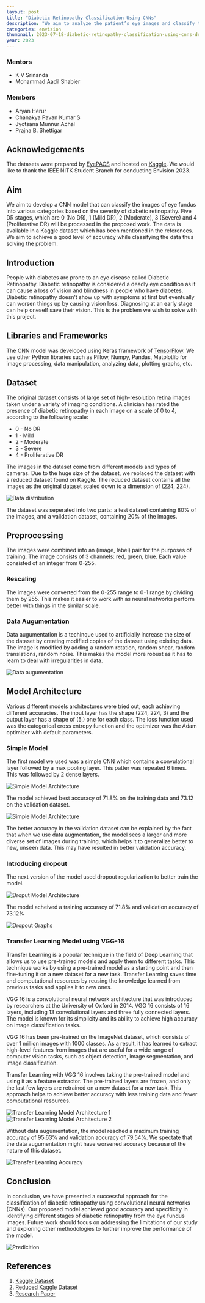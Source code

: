 ```yaml
---
layout: post
title: "Diabetic Retinopathy Classification Using CNNs"
description: "We aim to analyze the patient’s eye images and classify them based on the stage of Diabetic Retinopathy with the help of Convolutional Neural Networks"
categories: envision
thumbnail: 2023-07-18-diabetic-retinopathy-classification-using-cnns-dr.jpeg
year: 2023
---
```


### Mentors

- K V Srinanda
- Mohammad Aadil Shabier

### Members

- Aryan Herur
- Chanakya Pavan Kumar S
- Jyotsana Munnur Achal
- Prajna B. Shettigar

## Acknowledgements

The datasets were prepared by [EyePACS](http://eyepacs.com/) and hosted on [Kaggle](https://www.kaggle.com/). We would like to thank the IEEE NITK Student Branch for conducting Envision 2023.

## Aim

We aim to develop a CNN model that can classify the images of eye fundus into various categories based on the severity of diabetic retinopathy. Five DR stages, which are 0 (No DR), 1 (Mild DR), 2 (Moderate), 3 (Severe) and 4 (Proliferative DR) will be processed in the proposed work. The data is available in a Kaggle dataset which has been mentioned in the references. We aim to achieve a good level of accuracy while classifying the data thus solving the problem.

## Introduction

People with diabetes are prone to an eye disease called Diabetic Retinopathy. Diabetic retinopathy is considered a deadly eye condition as it can cause a loss of vision and blindness in people who have diabetes. Diabetic retinopathy doesn’t show up with symptoms at first but eventually can worsen things up by causing vision loss. Diagnosing at an early stage can help oneself save their vision. This is the problem we wish to solve with this project.

## Libraries and Frameworks

The CNN model was developed using Keras framework of [TensorFlow](https://www.tensorflow.org). We use other Python libraries such as Pillow, Numpy, Pandas, Matplotlib for image processing, data manipulation, analyzing data, plotting graphs, etc.

## Dataset

The original dataset consists of large set of high-resolution retina images taken under a variety of imaging conditions.
A clinician has rated the presence of diabetic retinopathy in each image on a scale of 0 to 4, according to the following scale:

- 0 - No DR
- 1 - Mild
- 2 - Moderate
- 3 - Severe
- 4 - Proliferative DR

The images in the dataset come from different models and types of cameras. Due to the huge size of the dataset, we replaced the dataset with a reduced dataset found on Kaggle. The reduced dataset contains all the images as the original dataset scaled down to a dimension of (224, 224).

![Data distribution](/virtual-expo/assets/img/envision/intersig/diabetic-retinopathy-classification-using-cnns/dr_value_counts.png)

The dataset was seperated into two parts: a test dataset containing 80% of the images, and a validation dataset, containing 20% of the images.

## Preprocessing

The images were combined into an (image, label) pair for the purposes of training. The image consists of 3 channels: red, green, blue. Each value consisted of an integer from 0-255.

### Rescaling

The images were converted from the 0-255 range to 0-1 range by dividing them by 255. This makes it easier to work with as neural networks perform better with things in the similar scale.

### Data Augumentation

Data augumentation is a techinque used to artificially increase the size of the dataset by creating modified copies of the dataset using existing data. The image is modified by adding a random rotation, random shear, random translations, random noise. This makes the model more robust as it has to learn to deal with irregularities in data.

![Data augumentation](/virtual-expo/assets/img/envision/intersig/diabetic-retinopathy-classification-using-cnns/image_aug.png)

## Model Architecture

Various different models architectures were tried out, each achieving different accuracies. The input layer has the shape (224, 224, 3) and the output layer has a shape of (5,) one for each class. The loss function used was the categorical cross entropy function and the optimizer was the Adam optimizer with default parameters.

### Simple Model

The first model we used was a simple CNN which contains a convulational layer followed by a max pooling layer. This patter was repeated 6 times. This was followed by 2 dense layers.

![Simple Model Architecture](/virtual-expo/assets/img/envision/intersig/diabetic-retinopathy-classification-using-cnns/simple_model_architecture.png)

The model achieved best accuracy of 71.8% on the training data and 73.12 on the validation dataset.

![Simple Model Architecture](/virtual-expo/assets/img/envision/intersig/diabetic-retinopathy-classification-using-cnns/simple_model_acc.png)

The better accuracy in the validation dataset can be explained by the fact that when we use data augmentation, the model sees a larger and more diverse set of images during training, which helps it to generalize better to new, unseen data. This may have resulted in better validation accuracy.

### Introducing dropout

The next version of the model used dropout regularization to better train the model.

![Droput Model Architecture](/virtual-expo/assets/img/envision/intersig/diabetic-retinopathy-classification-using-cnns/dropout_arch.png)

The model acheived a training accuracy of 71.8% and validation accuracy of 73.12%

![Dropout Graphs](/virtual-expo/assets/img/envision/intersig/diabetic-retinopathy-classification-using-cnns/dropout_loss.png)

### Transfer Learning Model using VGG-16

Transfer Learning is a popular technique in the field of Deep Learning that allows us to use pre-trained models and apply them to different tasks. This technique works by using a pre-trained model as a starting point and then fine-tuning it on a new dataset for a new task. Transfer Learning saves time and computational resources by reusing the knowledge learned from previous tasks and applies it to new ones.

VGG 16 is a convolutional neural network architecture that was introduced by researchers at the University of Oxford in 2014. VGG 16 consists of 16 layers, including 13 convolutional layers and three fully connected layers. The model is known for its simplicity and its ability to achieve high accuracy on image classification tasks.

VGG 16 has been pre-trained on the ImageNet dataset, which consists of over 1 million images with 1000 classes. As a result, it has learned to extract high-level features from images that are useful for a wide range of computer vision tasks, such as object detection, image segmentation, and image classification.

Transfer Learning with VGG 16 involves taking the pre-trained model and using it as a feature extractor. The pre-trained layers are frozen, and only the last few layers are retrained on a new dataset for a new task. This approach helps to achieve better accuracy with less training data and fewer computational resources.

![Transfer Learning Model Architecture 1](/virtual-expo/assets/img/envision/intersig/diabetic-retinopathy-classification-using-cnns/transfer_arch1.png)
![Transfer Learning Model Architecture 2](/virtual-expo/assets/img/envision/intersig/diabetic-retinopathy-classification-using-cnns/transfer_arch2.png)

Without data augumentation, the model reached a maximum training accuracy of 95.63% and validation accuracy of 79.54%. We spectate that the data augumentation might have worsened accuracy because of the nature of this dataset.

![Transfer Learning Accuracy](/virtual-expo/assets/img/envision/intersig/diabetic-retinopathy-classification-using-cnns/transfer_learning_acc.png)

## Conclusion

In conclusion, we have presented a successful approach for the classification of diabetic retinopathy using convolutional neural networks (CNNs). Our proposed model achieved good accuracy and specificity in identifying different stages of diabetic retinopathy from the eye fundus images. Future work should focus on addressing the limitations of our study and exploring other methodologies to further improve the performance of the model.

![Predicition](/virtual-expo/assets/img/envision/intersig/diabetic-retinopathy-classification-using-cnns/predict.png)

## References

1. [Kaggle Dataset](https://www.kaggle.com/competitions/aptos2019-blindness-detection/dat)
2. [Reduced Kaggle Dataset](https://www.kaggle.com/datasets/sovitrath/diabetic-retinopathy-224x224-2019-data)
3. [Research Paper](https://www.mdpi.com/2073-8994/14/9/1932)
